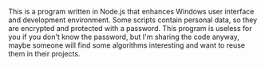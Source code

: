 This is a program written in Node.js that enhances Windows user interface and development environment. Some scripts contain personal data, so they are encrypted and protected with a password. This program is useless for you if you don't know the password, but I'm sharing the code anyway, maybe someone will find some algorithms interesting and want to reuse them in their projects.